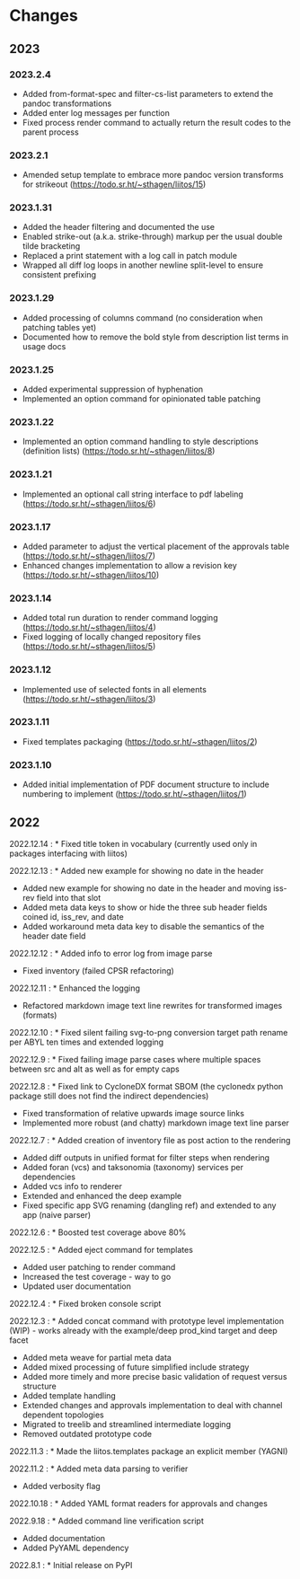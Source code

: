 # Changes

## 2023

### 2023.2.4

* Added from-format-spec and filter-cs-list parameters to extend the pandoc transformations
* Added enter log messages per function
* Fixed process render command to actually return the result codes to the parent process

### 2023.2.1

* Amended setup template to embrace more pandoc version transforms for strikeout (<https://todo.sr.ht/~sthagen/liitos/15>)

### 2023.1.31

* Added the header filtering and documented the use
* Enabled strike-out (a.k.a. strike-through) markup per the usual double tilde bracketing
* Replaced a print statement with a log call in patch module
* Wrapped all diff log loops in another newline split-level to ensure consistent prefixing

### 2023.1.29

* Added processing of columns command (no consideration when patching tables yet)
* Documented how to remove the bold style from description list terms in usage docs

### 2023.1.25

* Added experimental suppression of hyphenation
* Implemented an option command for opinionated table patching

### 2023.1.22

* Implemented an option command handling to style descriptions (definition lists) (<https://todo.sr.ht/~sthagen/liitos/8>)

### 2023.1.21

* Implemented an optional call string interface to pdf labeling (<https://todo.sr.ht/~sthagen/liitos/6>)

### 2023.1.17

* Added parameter to adjust the vertical placement of the approvals table (<https://todo.sr.ht/~sthagen/liitos/7>)
* Enhanced changes implementation to allow a revision key (<https://todo.sr.ht/~sthagen/liitos/10>)

### 2023.1.14

* Added total run duration to render command logging (<https://todo.sr.ht/~sthagen/liitos/4>)
* Fixed logging of locally changed repository files (<https://todo.sr.ht/~sthagen/liitos/5>)

### 2023.1.12

* Implemented use of selected fonts in all elements (<https://todo.sr.ht/~sthagen/liitos/3>)

### 2023.1.11

* Fixed templates packaging (<https://todo.sr.ht/~sthagen/liitos/2>)

### 2023.1.10

* Added initial implementation of PDF document structure to include numbering to implement (<https://todo.sr.ht/~sthagen/liitos/1>)

## 2022

2022.12.14
:    * Fixed title token in vocabulary (currently used only in packages interfacing with liitos)

2022.12.13
:    * Added new example for showing no date in the header
* Added new example for showing no date in the header and moving iss-rev field into that slot
* Added meta data keys to show or hide the three sub header fields coined id, iss_rev, and date
* Added workaround meta data key to disable the semantics of the header date field

2022.12.12
:    * Added info to error log from image parse
* Fixed inventory (failed CPSR refactoring)

2022.12.11
:    * Enhanced the logging
* Refactored markdown image text line rewrites for transformed images (formats)

2022.12.10
:    * Fixed silent failing svg-to-png conversion target path rename per ABYL ten times and extended logging

2022.12.9
:    * Fixed failing image parse cases where multiple spaces between src and alt as well as for empty caps

2022.12.8
:    * Fixed link to CycloneDX format SBOM (the cyclonedx python package still does not find the indirect dependencies)
* Fixed transformation of relative upwards image source links
* Implemented more robust (and chatty) markdown image text line parser

2022.12.7
:    * Added creation of inventory file as post action to the rendering
* Added diff outputs in unified format for filter steps when rendering
* Added foran (vcs) and taksonomia (taxonomy) services per dependencies
* Added vcs info to renderer
* Extended and enhanced the deep example
* Fixed specific app SVG renaming (dangling ref) and extended to any app (naive parser)

2022.12.6
:    * Boosted test coverage above 80%

2022.12.5
:    * Added eject command for templates
* Added user patching to render command
* Increased the test coverage - way to go
* Updated user documentation

2022.12.4
:    * Fixed broken console script

2022.12.3
:    * Added concat command with prototype level implementation (WIP) - works already with the example/deep prod_kind target and deep facet
* Added meta weave for partial meta data
* Added mixed processing of future simplified include strategy
* Added more timely and more precise basic validation of request versus structure
* Added template handling
* Extended changes and approvals implementation to deal with channel dependent topologies
* Migrated to treelib and streamlined intermediate logging
* Removed outdated prototype code

2022.11.3
:    * Made the liitos.templates package an explicit member (YAGNI)

2022.11.2
:    * Added meta data parsing to verifier
* Added verbosity flag

2022.10.18
:    * Added YAML format readers for approvals and changes

2022.9.18
:    * Added command line verification script
* Added documentation
* Added PyYAML dependency

2022.8.1
:    * Initial release on PyPI
